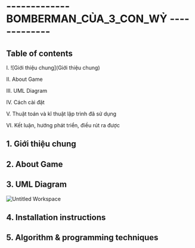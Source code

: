 # ------------- BOMBERMAN_CỦA_3_CON_WỶ -------------

## Table of contents
I. ![Giới thiệu chung](Giới thiệu chung)

II. About Game

III. UML Diagram

IV. Cách cài đặt

V. Thuật toán và kĩ thuật lập trình đã sử dụng

VI. Kết luận, hướng phát triển, điều rút ra được

## 1. Giới thiệu chung

## 2. About Game

## 3. UML Diagram
![Untitled Workspace](https://user-images.githubusercontent.com/100185884/197350219-35673018-6ed7-4f77-b935-281a9822938c.png)

## 4. Installation instructions

## 5. Algorithm & programming techniques

